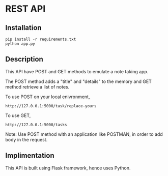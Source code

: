 # REST API

## Installation

```
pip install -r requirements.txt
python app.py
```

## Description

This API have POST and GET methods to emulate a note taking app.

The POST method adds a "title" and "details" to the memory and GET method 
retrieve a list of notes. 
 
To use POST on your local enivronment,
```
http://127.0.0.1:5000/task/replace-yours
```
To use GET,
```
http://127.0.0.1:5000/tasks 
```

Note: Use POST method with an application like POSTMAN, in order to add body in 
the request.

## Implimentation

This API is built using Flask framework, hence uses Python. 
